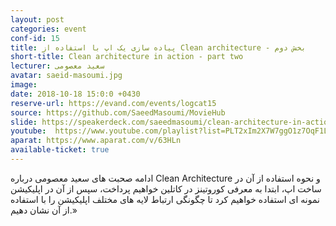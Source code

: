 ```yaml
---
layout: post
categories: event
conf-id: 15
title: پیاده سازی یک اپ با استفاده از Clean architecture - بخش دوم
short-title: Clean architecture in action - part two
lecturer: سعید معصومی
avatar: saeid-masoumi.jpg
image: 
date: 2018-10-18 15:0:0 +0430
reserve-url: https://evand.com/events/logcat15
source: https://github.com/SaeedMasoumi/MovieHub
slide: https://speakerdeck.com/saeedmasoumi/clean-architecture-in-action-part-2-coroutines-saeed-masoumi
youtube:  https://www.youtube.com/playlist?list=PLT2xIm2X7W7ggO1z7OqF1LAIvZmBfBISY
aparat: https://www.aparat.com/v/63HLn
available-ticket: true
---
```

 ادامه صحبت های سعید معصومی درباره Clean Architecture و نحوه استفاده از آن در ساخت اپ، ابتدا به معرفی کوروتینز در کاتلین خواهیم پرداخت، سپس از آن در اپلیکیشن نمونه ای استفاده خواهیم کرد تا چگونگی ارتباط لایه های مختلف اپلیکیشن را با استفاده از آن نشان دهیم.»

